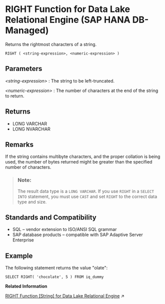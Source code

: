 <!-- loio03fba12b431c4d80bcb8933cd7e984ab -->

# RIGHT Function for Data Lake Relational Engine \(SAP HANA DB-Managed\)

Returns the rightmost characters of a string.



```
RIGHT ( <string-expression>, <numeric-expression> )
```



<a name="loio03fba12b431c4d80bcb8933cd7e984ab__section_kgp_gtt_vrb"/>

## Parameters

 *<string-expression\>*
 :   The string to be left-truncated.

  *<numeric-expression\>*
 :   The number of characters at the end of the string to return.

 

<a name="loio03fba12b431c4d80bcb8933cd7e984ab__section_yk1_htt_vrb"/>

## Returns

-   LONG VARCHAR
-   LONG NVARCHAR



<a name="loio03fba12b431c4d80bcb8933cd7e984ab__section_isl_c43_wrb"/>

## Remarks

If the string contains multibyte characters, and the proper collation is being used, the number of bytes returned might be greater than the specified number of characters.

> ### Note:  
> The result data type is a `LONG VARCHAR`. If you use `RIGHT` in a `SELECT INTO` statement, you must use `CAST` and set `RIGHT` to the correct data type and size.



<a name="loio03fba12b431c4d80bcb8933cd7e984ab__section_qz1_d43_wrb"/>

## Standards and Compatibility

-   SQL – vendor extension to ISO/ANSI SQL grammar
-   SAP database products – compatible with SAP Adaptive Server Enterprise



<a name="loio03fba12b431c4d80bcb8933cd7e984ab__section_cb3_3tt_vrb"/>

## Example

The following statement returns the value "olate":

```
SELECT RIGHT( 'chocolate', 5 ) FROM iq_dummy
```

**Related Information**  


[RIGHT Function [String] for Data Lake Relational Engine](https://help.sap.com/viewer/19b3964099384f178ad08f2d348232a9/2023_1_QRC/en-US/a57b364f84f210158a90b2b566be1d36.html "Returns the rightmost characters of a string.") :arrow_upper_right:


